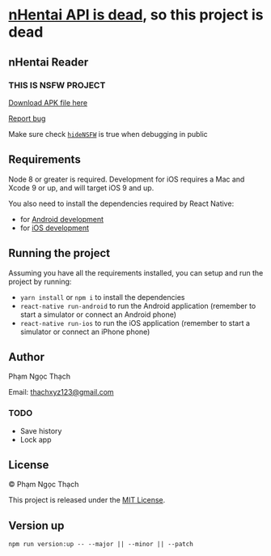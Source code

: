 # [nHentai API is dead](https://twitter.com/fuckmaou/status/1084550608097603585), so this project is dead

## nHentai Reader

### THIS IS NSFW PROJECT

[Download APK file here](https://github.com/pnthach95/nHentai-RNApp/releases)

[Report bug](https://github.com/pnthach95/nHentai-RNApp/issues)

Make sure check [`hideNSFW`](./App/Config/index.js) is true when debugging in public

## Requirements

Node 8 or greater is required. Development for iOS requires a Mac and Xcode 9 or up, and will target iOS 9 and up.

You also need to install the dependencies required by React Native:

- for [Android development](https://facebook.github.io/react-native/docs/getting-started.html#installing-dependencies-3)
- for [iOS development](https://facebook.github.io/react-native/docs/getting-started.html#installing-dependencies)

## Running the project

Assuming you have all the requirements installed, you can setup and run the project by running:

- `yarn install` or `npm i` to install the dependencies
- `react-native run-android` to run the Android application (remember to start a simulator or connect an Android phone)
- `react-native run-ios` to run the iOS application (remember to start a simulator or connect an iPhone phone)

## Author

Phạm Ngọc Thạch

Email: [thachxyz123@gmail.com](mailto:thachxyz123@gmail.com)

### TODO
- Save history
- Lock app

## License

© Phạm Ngọc Thạch

This project is released under the [MIT License](LICENSE).

## Version up

`npm run version:up -- --major || --minor || --patch`
